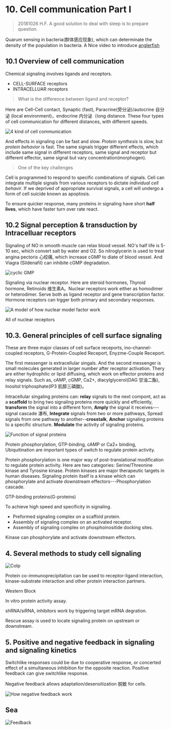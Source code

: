 # 10. Cell communication Part I
> 20181026 H.F.
> A good solution to deal with sleep is to prepare question.

Quarum sensing in bacteria(群体感应现象), which can determinate the density of
the population in bacteria.
A Nice video to introduce
[anglerfish](https://video.nationalgeographic.com/video/weirdest-angler-fish)


## 10.1 Overview of cell communication
Chemical signaling involves ligands and receptors.

+ CELL-SURFACE receptors
+ INTRACELLUAR receptors

> What is the difference between ligand and receptor?

Here are Cell-Cell contact, Synaptic (fast), Paracrine(旁分泌)/autocrine 自分泌
(local environment)，endocrine 内分泌（long distance. These four types of cell
communication for different distances, with different speeds.

![4 kind of cell communication](10/Cellcommunication.png)

And effects in signaling can be fast and slow. _Protein synthesis_ is slow, but
_protein behavior_ is fast. The same signals trigger different effects, which
include same signal in different receptors, same signal and receptor but
different effector, same signal but vary concentration(morphogen).

> One of the key challenges 

Cell is programmed to respond to specific combinations of signals. Cell can
integrate multiple signals from various receptors to dictate _individual cell
behavir_. If we deprived of appropriate survival signals, a cell will undergo
a form of cell suicide known as apoptosis.

To ensure quicker response, many proteins in signaling have short **half lives**,
which have faster turn over rate react.


## 10.2 Signal perception & transduction by Intracelluar receptors

Signaling of NO in smooth muscle can relax blood vessel. NO's half life is
5-10 sec, which convert salt by water and O2. So nitroglycerin is used to treat
angina pectoris 心绞痛, which increase cGMP to diate of blood vessel. And Viagra
(Sildenafil) can inhibite cGMP degradation.

![cyclic GMP](10/cGMP.png)

Signaling via nuclear receptor. Here are steroid hormones, Thyroid hormone,
Retinoids 维生素A。Nuclear receptors work either as homodimer or heterodimer.
Serve both as ligand receptor and gene transcription factor. Hormone receptors
can trgger both primary and secondary responses.

![A model of how nuclear model factor work](10/Nuclearmodel.png)

All of nuclear receptors 

## 10.3. General principles of cell surface signaling
These are three major classes of cell surface receports, ino-channel-coupled
receptors, G-Protein-Coupled Receport, Enyzme-Couple Receport.

The first messenger is extracellular singals. And the second messenger is small
molecules generated in larger number after receptor activation. Thery are either
hydrophilic or lipid diffusing, which work on effector proteins and relay
signals. Such as, cAMP, cGMP, Ca2+, diacylglycerol(DAG 甘油二酯), Inositol
triphosphate(IP3 肌醇三磷酸)。

Intracellular singaling proteins can: **relay** signals to the next compont,
act as a **scaffold** to bring two signaling proteins more quickly and
efficiently, **transform** the signal into a different form, **Amply** the
signal it receives---signal cascade 瀑布, **Integrate** signals from two or more
pathways, Spread signals from one pathway to another--**crosstalk**, **Anchor**
signaling proteins to a specific structure. **Modulate** the activity of
signaling proteins.

![Function of signal proteins](10/Function.png)

Protein phosphorylation, GTP-binding, cAMP or Ca2+ binding, Ubiquitination
are important types of switch to regulate protein activity.

Protein phosphorylation is one major way of post-translational modification
to regulate protein activity. Here are two categories: Serine/Threonine
kinase and Tyrosine kinase. Protein kinases are major therapeutic targets in
human diseases. Signaling protein itself is a kinase which can phosphorylate
and activate downstream effectors---Phosphorylation cascade.

GTP-binding proteins(G-proteins)

To achieve high speed and specificity in signaling.
- Preformed signaling complex on a scaffold protein.
- Assembly of signaling complex on an activated receptor.
- Assembly of signaling complex on phosphoinositide docking sites.

Kinase can phosphorylate and activate downstream effectors.


## 4. Several methods to study cell signaling

![CoIp](10/CoIp.svg)

Protein co-immunoprecipitation can be used to receptor-ligand interaction,
kinase-substrate interaction and other protein interaction partners.

Western Block

In vitro protein activity assay.

shRNA/siRNA, inhibitors work by triggering target mRNA degration.

Rescue assay is used to locate signaling protein on upstream or downstream.


## 5. Positive and negative feedback in signaling and signaling kinetics

Switchlike responses could be due to cooperative response, or concerted effect
of a simultaneous inhibition for the opposite reaction. Positive feedback can
give switchlike response.

Negative feedback allows adaptation/desensitization 脱敏 for cells.

![How negative feedback work](10/Negativefeedback.png)


## Sea

![Feedback](10/Feedback.png)
